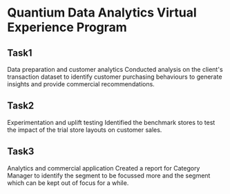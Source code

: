 # Quantium Data Analytics Virtual Experience Program


## Task1
Data preparation and customer analytics
Conducted analysis on the client's transaction dataset to identify customer purchasing behaviours to generate insights and provide commercial recommendations.

## Task2
Experimentation and uplift testing
Identified the benchmark stores to test the impact of the trial store layouts on customer sales.

## Task3
Analytics and commercial application
Created a report for Category Manager to identify the segment to be focussed more and the segment which can be kept out of focus for a while.



